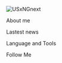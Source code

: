

![USxNGnext](https://user-images.githubusercontent.com/121380585/209474665-d0ed978a-6a7b-454b-8ab6-f2d8e69fb0d4.gif)


About me

Lastest news

Language and Tools

Follow Me






<!--
**USxNG/USxNG** is a ✨ _special_ ✨ repository because its `README.md` (this file) appears on your GitHub profile.

Here are some ideas to get you started:
![Header](https://github.com/USxNG/USxNG/blob/main/assets/USxNG.gif)
- 🔭 I’m currently working on ...
- 🌱 I’m currently learning ...
- 👯 I’m looking to collaborate on ...
- 🤔 I’m looking for help with ...
- 💬 Ask me about ...
- 📫 How to reach me: ...
- 😄 Pronouns: ...
- ⚡ Fun fact: ...
-->

